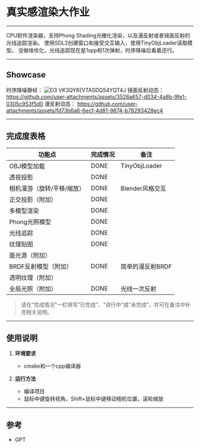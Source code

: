 ﻿# 真实感渲染大作业

---

CPU软件渲染器，支持Phong Shading光栅化渲染，以及漫反射或者镜面反射的光线追踪渲染。
使用SDL2创建窗口和接受交互输入，使用TinyObjLoader读取模型。
没做啥优化，光线追踪现在是1spp和1次弹射，时序降噪后看着还行。

---

## Showcase
时序降噪静帧：
![D3 VK3QYR{VTASDQ54YQT4J](https://github.com/user-attachments/assets/b0efe041-bf3a-4950-b465-6784ce332c3a)
镜面反射动态：
https://github.com/user-attachments/assets/3526a657-d034-4a8b-9fe1-0305c953f5d0
漫反射动态：
https://github.com/user-attachments/assets/fd73b6a6-6ecf-4d81-9874-b78293428ec4



---

## 完成度表格

| 功能点                     | 完成情况 | 备注             |
|----------------------------|----------|------------------|
| OBJ模型加载                |     DONE     |      TinyObjLoader            |
| 透视投影                   |    DONE      |                  |
| 相机漫游（旋转/平移/缩放） |     DONE     |        Blender风格交互          |
| 正交投影（附加）           |     DONE     |                  |
| 多模型渲染                 |    DONE      |                  |
| Phong光照模型              |     DONE     |                  |
| 光线追踪                   |     DONE     |                  |
| 纹理贴图                   |     DONE     |                  |
| 面光源（附加）             |          |                  |
| BRDF反射模型（附加）       |    DONE      |      简单的漫反射BRDF            |
| 透明纹理（附加）           |          |                  |
| 全局光照（附加）           |    DONE      |        光线一次反射          |

> 请在“完成情况”一栏填写“已完成”、“进行中”或“未完成”，并可在备注中补充相关说明。

---


## 使用说明

1. **环境要求**  
   - cmake和一个cpp编译器

2. **运行方法**  
   - 编译项目
   - 鼠标中键旋转视角，Shift+鼠标中键移动相机位置，滚轮缩放

---

## 参考

- GPT
